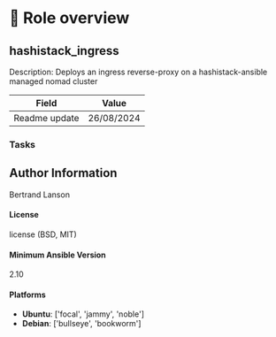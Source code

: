 <!-- DOCSIBLE START -->

# 📃 Role overview

## hashistack_ingress



Description: Deploys an ingress reverse-proxy on a hashistack-ansible managed nomad cluster


| Field         | Value      |
|---------------|------------|
| Readme update | 26/08/2024 |












### Tasks








## Author Information
Bertrand Lanson

#### License

license (BSD, MIT)

#### Minimum Ansible Version

2.10

#### Platforms

- **Ubuntu**: ['focal', 'jammy', 'noble']
- **Debian**: ['bullseye', 'bookworm']

<!-- DOCSIBLE END -->
